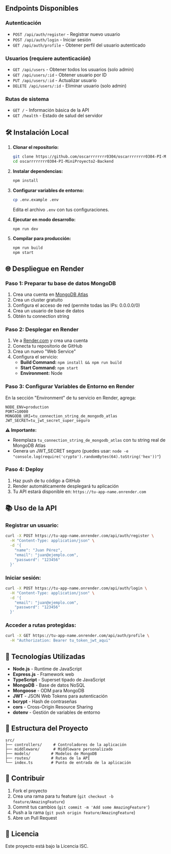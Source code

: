 

## Endpoints Disponibles

### Autenticación

- `POST /api/auth/register` - Registrar nuevo usuario
- `POST /api/auth/login` - Iniciar sesión
- `GET /api/auth/profile` - Obtener perfil del usuario autenticado

### Usuarios (requiere autenticación)

- `GET /api/users` - Obtener todos los usuarios (solo admin)
- `GET /api/users/:id` - Obtener usuario por ID
- `PUT /api/users/:id` - Actualizar usuario
- `DELETE /api/users/:id` - Eliminar usuario (solo admin)

### Rutas de sistema

- `GET /` - Información básica de la API
- `GET /health` - Estado de salud del servidor

## 🛠️ Instalación Local

1. **Clonar el repositorio:**

   ```bash
   git clone https://github.com/oscarrrrrrrr0304/oscarrrrrrrr0304-PI-MiniProyecto2-Backend.git
   cd oscarrrrrrrr0304-PI-MiniProyecto2-Backend
   ```

2. **Instalar dependencias:**

   ```bash
   npm install
   ```

3. **Configurar variables de entorno:**

   ```bash
   cp .env.example .env
   ```

   Edita el archivo `.env` con tus configuraciones.

4. **Ejecutar en modo desarrollo:**

   ```bash
   npm run dev
   ```

5. **Compilar para producción:**
   ```bash
   npm run build
   npm start
   ```

## 🌐 Despliegue en Render

### Paso 1: Preparar tu base de datos MongoDB

1. Crea una cuenta en [MongoDB Atlas](https://www.mongodb.com/cloud/atlas)
2. Crea un cluster gratuito
3. Configura el acceso de red (permite todas las IPs: 0.0.0.0/0)
4. Crea un usuario de base de datos
5. Obtén tu connection string

### Paso 2: Desplegar en Render

1. Ve a [Render.com](https://render.com) y crea una cuenta
2. Conecta tu repositorio de GitHub
3. Crea un nuevo "Web Service"
4. Configura el servicio:
   - **Build Command:** `npm install && npm run build`
   - **Start Command:** `npm start`
   - **Environment:** Node

### Paso 3: Configurar Variables de Entorno en Render

En la sección "Environment" de tu servicio en Render, agrega:

```
NODE_ENV=production
PORT=10000
MONGODB_URI=tu_connection_string_de_mongodb_atlas
JWT_SECRET=tu_jwt_secret_super_seguro
```

**⚠️ Importante:**

- Reemplaza `tu_connection_string_de_mongodb_atlas` con tu string real de MongoDB Atlas
- Genera un JWT_SECRET seguro (puedes usar: `node -e "console.log(require('crypto').randomBytes(64).toString('hex'))"`)

### Paso 4: Deploy

1. Haz push de tu código a GitHub
2. Render automáticamente desplegará tu aplicación
3. Tu API estará disponible en: `https://tu-app-name.onrender.com`

## 📚 Uso de la API

### Registrar un usuario:

```bash
curl -X POST https://tu-app-name.onrender.com/api/auth/register \
  -H "Content-Type: application/json" \
  -d '{
    "name": "Juan Pérez",
    "email": "juan@ejemplo.com",
    "password": "123456"
  }'
```

### Iniciar sesión:

```bash
curl -X POST https://tu-app-name.onrender.com/api/auth/login \
  -H "Content-Type: application/json" \
  -d '{
    "email": "juan@ejemplo.com",
    "password": "123456"
  }'
```

### Acceder a rutas protegidas:

```bash
curl -X GET https://tu-app-name.onrender.com/api/auth/profile \
  -H "Authorization: Bearer tu_token_jwt_aqui"
```

## 🔧 Tecnologías Utilizadas

- **Node.js** - Runtime de JavaScript
- **Express.js** - Framework web
- **TypeScript** - Superset tipado de JavaScript
- **MongoDB** - Base de datos NoSQL
- **Mongoose** - ODM para MongoDB
- **JWT** - JSON Web Tokens para autenticación
- **bcrypt** - Hash de contraseñas
- **cors** - Cross-Origin Resource Sharing
- **dotenv** - Gestión de variables de entorno

## 📝 Estructura del Proyecto

```
src/
├── controllers/     # Controladores de la aplicación
├── middleware/      # Middleware personalizado
├── models/         # Modelos de MongoDB
├── routes/         # Rutas de la API
└── index.ts        # Punto de entrada de la aplicación
```

## 🤝 Contribuir

1. Fork el proyecto
2. Crea una rama para tu feature (`git checkout -b feature/AmazingFeature`)
3. Commit tus cambios (`git commit -m 'Add some AmazingFeature'`)
4. Push a la rama (`git push origin feature/AmazingFeature`)
5. Abre un Pull Request

## 📄 Licencia

Este proyecto está bajo la Licencia ISC.

